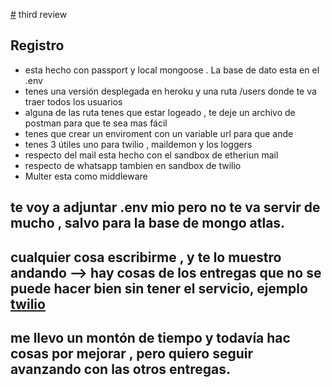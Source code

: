 [#](#) third review

## Registro 
- esta hecho con passport y local mongoose . La base de dato esta en el .env
- tenes una versión desplegada en heroku y una ruta /users donde te va traer todos los usuarios
- alguna de las  ruta tenes que estar logeado , te deje un archivo de postman para que te sea mas fácil
- tenes que crear un enviroment con un variable url para que ande 
- tenes 3 útiles uno para twilio , maildemon y los loggers 
- respecto del mail esta hecho con el sandbox de etheriun mail
- respecto de whatsapp tambien en sandbox de twilio
- Multer esta como middleware

## te voy a adjuntar .env mio pero no te va servir de mucho , salvo para la base de mongo atlas.
## cualquier cosa escribirme , y te lo muestro andando --> hay cosas de los entregas que no se puede hacer bien sin tener el servicio, ejemplo [twilio](twilio)
## me llevo un montón de tiempo y todavía hac cosas por mejorar , pero quiero seguir avanzando con las otros entregas.


